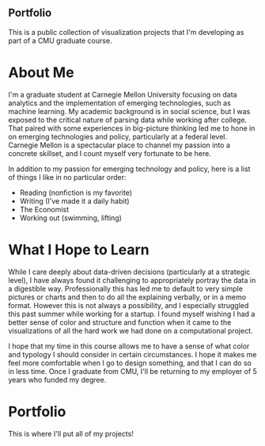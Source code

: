 ## Portfolio
 This is a public collection of visualization projects that I'm developing as part of a CMU graduate course.

# About Me
I'm a graduate student at Carnegie Mellon University focusing on data analytics and the implementation of emerging technologies, such as machine learning. My academic background is in social science, but I was exposed to the critical nature of parsing data while working after college. That paired with some experiences in big-picture thinking led me to hone in on emerging technologies and policy, particularly at a federal level. Carnegie Mellon is a spectacular place to channel my passion into a concrete skillset, and I count myself very fortunate to be here.

In addition to my passion for emerging technology and policy, here is a list of things I like in no particular order:
* Reading (nonfiction is my favorite)
* Writing (I've made it a daily habit)
* The Economist
* Working out (swimming, lifting)

# What I Hope to Learn
While I care deeply about data-driven decisions (particularly at a strategic level), I have always found it challenging to appropriately portray the data in a digestible way. Professionally this has led me to default to very simple pictures or charts and then to do all the explaining verbally, or in a memo format. However this is not always a possibility, and I especially struggled this past summer while working for a startup. I found myself wishing I had a better sense of color and structure and function when it came to the visualizations of all the hard work we had done on a computational project.

I hope that my time in this course allows me to have a sense of what color and typology I should consider in certain circumstances. I hope it makes me feel more comfortable when I go to design something, and that I can do so in less time. Once I graduate from CMU, I'll be returning to my employer of 5 years who funded my degree.

# Portfolio
This is where I'll put all of my projects!
